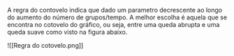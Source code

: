 ---
---

A regra do contovelo indica que dado um parametro decrescente ao longo do aumento do número de grupos/tempo. A melhor escolha é aquela que se encontra no cotovelo do gráfico, ou seja, entre uma queda abrupta e uma queda suave como visto na figura abaixo. 

![[Regra do cotovelo.png]]
